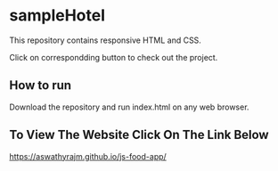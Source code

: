 # sampleHotel

This repository contains responsive HTML and CSS.

Click on correspondding button to check out the project.

## How to run

Download the repository and run index.html on any web browser.

## To View The Website Click On The Link Below

https://aswathyrajm.github.io/js-food-app/
